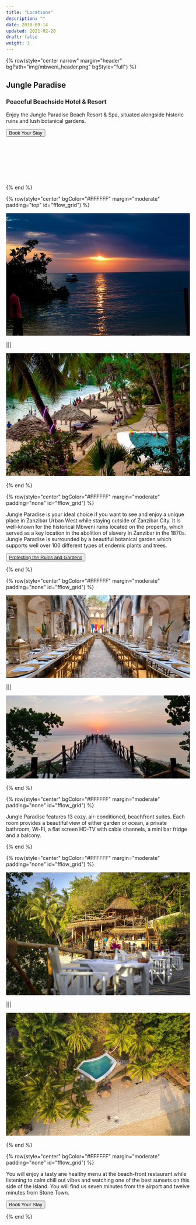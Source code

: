```yaml
---
title: "Locations"
description: ""
date: 2018-09-14
updated: 2021-02-20
draft: false
weight: 3
---
```

<!-- section 1 (JP) -->

{% row(style="center narrow" margin="header" bgPath="img/mbweni_header.png" bgStyle="full") %}

## Jungle Paradise

### Peaceful Beachside Hotel & Resort

Enjoy the Jungle Paradise Beach Resort & Spa, situated alongside historic ruins and lush botanical gardens.

<a href=https://hotels.cloudbeds.com/reservation/DNw5Ek target=“_blank”> <button> Book Your Stay </button> </a>

<br>
<br>
<br>
<br>
<br>
<br>

{% end %}

<!-- section 2 (JP) -->

{% row(style="center" bgColor="#FFFFFF" margin="moderate" padding="top" id="fflow_grid") %}

![](img/jungle5.jpeg#large)

|||

![](img/jungle6.jpeg#large)

{% end %}

{% row(style="center" bgColor="#FFFFFF" margin="moderate" padding="none" id="fflow_grid") %}

<p>
Jungle Paradise is your ideal choice if you want to see and enjoy a unique place in Zanzibar Urban West while staying outside of Zanzibar City. It is well-known for the historical Mbweni ruins located on the property, which served as a key location in the abolition of slavery in Zanzibar in the 1870s. Jungle Paradise is surrounded by a beautiful botanical garden which supports well over 100 different types of endemic plants and trees.
</p>

<button>[Protecting the Ruins and Gardens](/protection)</button>

{% end %}

{% row(style="center" bgColor="#FFFFFF" margin="moderate" padding="none" id="fflow_grid") %}

![](img/jungle9.jpeg#large)

|||

![](img/jungle8.jpeg#large)

{% end %}

{% row(style="center" bgColor="#FFFFFF" margin="moderate" padding="none" id="fflow_grid") %}

<p>
Jungle Paradise features 13 cozy, air-conditioned, beachfront suites. Each room provides a beautiful view of either garden or ocean, a private bathroom, Wi-Fi, a flat screen HD-TV with cable channels, a mini bar fridge and a balcony.
</p>

{% end %}

{% row(style="center" bgColor="#FFFFFF" margin="moderate" padding="none" id="fflow_grid") %}

![](img/jungle10.jpeg#large)

|||

![](img/jungle11.jpeg#large)

{% end %}

{% row(style="center" bgColor="#FFFFFF" margin="moderate" padding="none" id="fflow_grid") %}

<p>
You will enjoy a tasty ane healthy menu at the beach-front restaurant while listening to calm chill out vibes and watching one of the best sunsets on this side of the island. You will find us seven minutes from the airport and twelve minutes from Stone Town.
</p>

<a href=https://hotels.cloudbeds.com/reservation/DNw5Ek target=“_blank”> <button> Book Your Stay </button> </a>

{% end %}